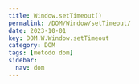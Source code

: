 ```yaml
---
title: Window.setTimeout()
permalink: /DOM/Window/setTimeout/
date: 2023-10-01
key: DOM.W.Window.setTimeout
category: DOM
tags: [metodo dom]
sidebar:
  nav: dom
---
```

